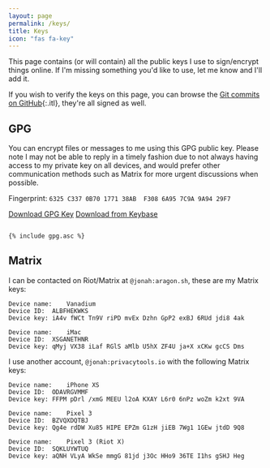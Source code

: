 ```yaml
---
layout: page
permalink: /keys/
title: Keys
icon: "fas fa-key"
---
```


This page contains (or will contain) all the public keys I use to sign/encrypt things online. If I'm missing something you'd like to use, let me know and I'll add it.

If you wish to verify the keys on this page, you can browse the [Git commits on GitHub](https://github.com/JonahAragon/www.jonaharagon.com/commits/master){:.itl}, they're all signed as well.

## GPG

You can encrypt files or messages to me using this GPG public key. Please note I may not be able to reply in a timely fashion due to not always having access to my private key on all devices, and would prefer other communication methods such as Matrix for more urgent discussions when possible.

Fingerprint: `6325 C337 0B70 1771 38AB  F308 6A95 7C9A 9A94 29F7`

<a class="btn btn-primary" href="/assets/files/gpg.asc" role="button">Download GPG Key</a>
<a class="btn btn-secondary" href="https://keybase.io/jonaharagon/pgp_keys.asc" role="button">Download from Keybase</a>

<pre class="pre-scrollable"><code>
{% include gpg.asc %}
</code></pre>

## Matrix

I can be contacted on Riot/Matrix at `@jonah:aragon.sh`, these are my Matrix keys:

```
Device name:	Vanadium
Device ID:	ALBFHEKWKS
Device key:	iA4v fWCt Tn9V riPD mvEx Dzhn GpP2 exBJ 6RUd jdi8 4ak

Device name:	iMac
Device ID:	XSGANETHNR
Device key:	qMyj VX38 iLaf RGlS aMlb U5hX ZF4U ja+X xCKw gcCS Dms
```

I use another account, `@jonah:privacytools.io` with the following Matrix keys:

```
Device name:	iPhone XS
Device ID:	ODAVRGVMMF
Device key:	FFPM pDrl /xmG MEEU l2oA KXAY L6r0 6nPz woZm k2xt 9VA

Device name:	Pixel 3
Device ID:	BZVQXDQTBJ
Device key:	Qg4e rdDW Xu85 HIPE EPZm G1zH jiEB 7Wg1 1GEw jtdD 9Q8

Device name:	Pixel 3 (Riot X)
Device ID:	SQKLUYWTUQ
Device key:	aQNH VLyA WkSe mmgG 81jd j3Oc HHo9 36TE I1hs gSHJ Heg
```
